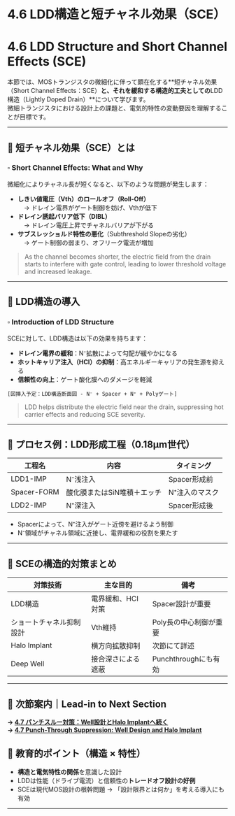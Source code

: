 # 4.6 LDD構造と短チャネル効果（SCE）  
# 4.6 LDD Structure and Short Channel Effects (SCE)

本節では、MOSトランジスタの微細化に伴って顕在化する**短チャネル効果（Short Channel Effects：SCE）**と、それを緩和する構造的工夫としての**LDD構造（Lightly Doped Drain）**について学びます。  
微細トランジスタにおける設計上の課題と、電気的特性の変動要因を理解することが目標です。

---

## 🔹 短チャネル効果（SCE）とは  
### ▫️ Short Channel Effects: What and Why

微細化によりチャネル長が短くなると、以下のような問題が発生します：

- **しきい値電圧（Vth）のロールオフ（Roll-Off）**  
　→ ドレイン電界がゲート制御を妨げ、Vthが低下  
- **ドレイン誘起バリア低下（DIBL）**  
　→ ドレイン電圧上昇でチャネルバリアが下がる  
- **サブスレッショルド特性の悪化**（Subthreshold Slopeの劣化）  
　→ ゲート制御の弱まり、オフリーク電流が増加

> As the channel becomes shorter, the electric field from the drain starts to interfere with gate control, leading to lower threshold voltage and increased leakage.

---

## 🔹 LDD構造の導入  
### ▫️ Introduction of LDD Structure

SCEに対して、LDD構造は以下の効果を持ちます：

- **ドレイン電界の緩和**：N⁻拡散によって勾配が緩やかになる  
- **ホットキャリア注入（HCI）の抑制**：高エネルギーキャリアの発生源を抑える  
- **信頼性の向上**：ゲート酸化膜へのダメージを軽減

```
[図挿入予定：LDD構造断面図 - N⁻ + Spacer + N⁺ + Polyゲート]
```

> LDD helps distribute the electric field near the drain, suppressing hot carrier effects and reducing SCE severity.

---

## 🔹 プロセス例：LDD形成工程（0.18µm世代）

| 工程名 | 内容 | タイミング |
|--------|------|------------|
| LDD1-IMP | N⁻浅注入 | Spacer形成前 |
| Spacer-FORM | 酸化膜またはSiN堆積＋エッチ | N⁺注入のマスク |
| LDD2-IMP | N⁺深注入 | Spacer形成後 |

- Spacerによって、N⁺注入がゲート近傍を避けるよう制御  
- N⁻領域がチャネル領域に近接し、電界緩和の役割を果たす

---

## 🔹 SCEの構造的対策まとめ

| 対策技術 | 主な目的 | 備考 |
|----------|----------|------|
| LDD構造 | 電界緩和、HCI対策 | Spacer設計が重要 |
| ショートチャネル抑制設計 | Vth維持 | Poly長の中心制御が重要 |
| Halo Implant | 横方向拡散抑制 | 次節にて詳述 |
| Deep Well | 接合深さによる遮蔽 | Punchthroughにも有効 |

---

## 🔸 次節案内｜Lead-in to Next Section  
**→ [4.7 パンチスルー対策：Well設計とHalo Implantへ続く](4.7_punchthrough.md)**  
**→ [4.7 Punch-Through Suppression: Well Design and Halo Implant](4.7_punchthrough.md)**
## 🔹 教育的ポイント（構造 × 特性）

- **構造と電気特性の関係**を意識した設計  
- LDDは性能（ドライブ電流）と信頼性の**トレードオフ設計の好例**  
- SCEは現代MOS設計の根幹問題 → 「設計限界とは何か」を考える導入にも有効

---

